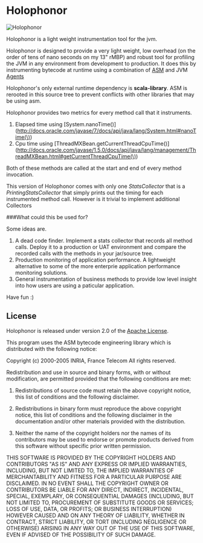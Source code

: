 Holophonor
==========

![Holophonor](https://raw.github.com/rikf/Holophonor/master/Holophonor.jpg)

Holophonor is a light weight instrumentation tool for the jvm.


Holophonor is designed to provide a very light weight, low overhead (on the order of tens of nano seconds on my 13" rMBP) and robust tool for profiling the JVM in any environment from development to production. It does this by instrumenting bytecode at runtime using a combination of [ASM](http://asm.ow2.org/) and JVM [Agents](http://docs.oracle.com/javase/6/docs/api/java/lang/instrument/package-summary.html)

Holophonor's only external runtime dependency is **scala-library**. ASM is rerooted in this source tree to prevent conflicts with other libraries that may be using asm.

Holophonor provides two metrics for every method call that it instruments.

1. Elapsed time using [System.nanoTime()](http://docs.oracle.com/javase/7/docs/api/java/lang/System.html#nanoTime(\)) 
2. Cpu time using [ThreadMXBean.getCurrentThreadCpuTime()](http://docs.oracle.com/javase/1.5.0/docs/api/java/lang/management/ThreadMXBean.html#getCurrentThreadCpuTime(\))

Both of these methods are called at the start and end of every method invocation.

This version of Holophonor comes with only one *StatsCollector* that is a *PrintingStatsCollector* that simply prints out the timing for each instrumented method call. However is it trivial to implement additional Collectors

###What could this be used for?

Some ideas are.

1. A dead code finder. Implement a stats collector that records all method calls. Deploy it to a production or UAT environment and compare the recorded calls with the methods in your jar/source tree.
2. Production monitoring of application performance. A lightweight alternative to some of the more enterprie application performance monitoring solutions.
3. General instrumentation of business methods to provide low level insight into how users are using a paticular application.

Have fun :)

## License
Holophonor is released under version 2.0 of the [Apache License](http://www.apache.org/licenses/LICENSE-2.0).

This program uses the ASM bytecode engineering library which is distributed
with the following notice:

Copyright (c) 2000-2005 INRIA, France Telecom
All rights reserved.

Redistribution and use in source and binary forms, with or without
modification, are permitted provided that the following conditions
are met:

1. Redistributions of source code must retain the above copyright
   notice, this list of conditions and the following disclaimer.

2. Redistributions in binary form must reproduce the above copyright
   notice, this list of conditions and the following disclaimer in the
   documentation and/or other materials provided with the distribution.

3. Neither the name of the copyright holders nor the names of its
   contributors may be used to endorse or promote products derived from
   this software without specific prior written permission.

THIS SOFTWARE IS PROVIDED BY THE COPYRIGHT HOLDERS AND CONTRIBUTORS "AS IS"
AND ANY EXPRESS OR IMPLIED WARRANTIES, INCLUDING, BUT NOT LIMITED TO, THE
IMPLIED WARRANTIES OF MERCHANTABILITY AND FITNESS FOR A PARTICULAR PURPOSE
ARE DISCLAIMED. IN NO EVENT SHALL THE COPYRIGHT OWNER OR CONTRIBUTORS BE
LIABLE FOR ANY DIRECT, INDIRECT, INCIDENTAL, SPECIAL, EXEMPLARY, OR
CONSEQUENTIAL DAMAGES (INCLUDING, BUT NOT LIMITED TO, PROCUREMENT OF
SUBSTITUTE GOODS OR SERVICES; LOSS OF USE, DATA, OR PROFITS; OR BUSINESS
INTERRUPTION) HOWEVER CAUSED AND ON ANY THEORY OF LIABILITY, WHETHER IN
CONTRACT, STRICT LIABILITY, OR TORT (INCLUDING NEGLIGENCE OR OTHERWISE)
ARISING IN ANY WAY OUT OF THE USE OF THIS SOFTWARE, EVEN IF ADVISED OF
THE POSSIBILITY OF SUCH DAMAGE.
